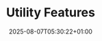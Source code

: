 ---
weight: 2134
title: "Utility Features"
description: "Supports additional capabilities like notifications for real-time updates and progress tracking for long-running operations"
icon: dns
date: 2025-08-07T05:30:22+01:00
lastmod: 2025-08-07T05:30:22+01:00
draft: false
images: []
---